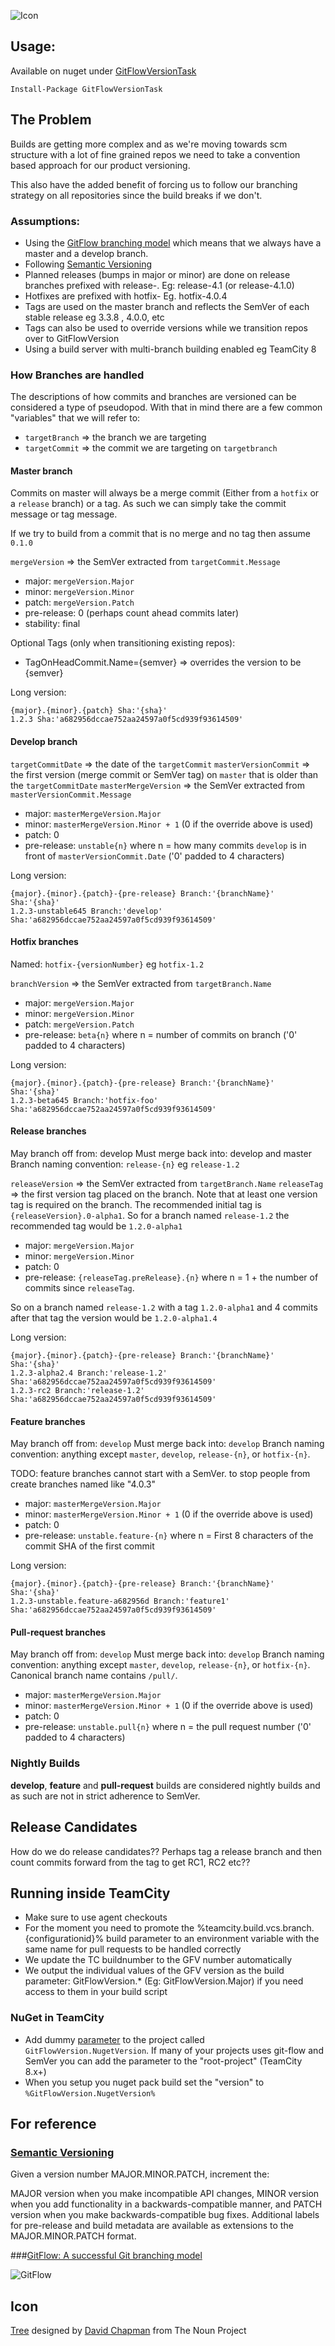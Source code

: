 ![Icon](https://raw.github.com/Particular/GitFlowVersion/master/Icons/package_icon.png)

## Usage:

Available on nuget under [GitFlowVersionTask](https://www.nuget.org/packages/GitFlowVersionTask/)

    Install-Package GitFlowVersionTask

## The Problem

Builds are getting more complex and as we're moving towards scm structure with a lot of fine grained repos we need to take a convention based approach for our product versioning.

This also have the added benefit of forcing us to follow our branching strategy on all repositories since the build breaks if we don't.

### Assumptions:

* Using the [GitFlow branching model](http://nvie.com/git-model/) which means that we always have a master and a develop branch.
* Following [Semantic Versioning](http://semver.org/)
* Planned releases (bumps in major or minor) are done on release branches prefixed with release-. Eg: release-4.1 (or release-4.1.0)
* Hotfixes are prefixed with hotfix- Eg. hotfix-4.0.4
* Tags are used on the master branch and reflects the SemVer of each stable release eg 3.3.8 , 4.0.0, etc
* Tags can also be used to override versions while we transition repos over to GitFlowVersion
* Using a build server with multi-branch building enabled eg TeamCity 8

### How Branches are handled

The descriptions of how commits and branches are versioned can be considered a type of pseudopod. With that in mind there are a few common "variables" that we will refer to:

* `targetBranch` => the branch we are targeting
* `targetCommit` => the commit we are targeting on `targetbranch`

#### Master branch

Commits on master will always be a merge commit (Either from a `hotfix` or a `release` branch) or a tag. As such we can simply take the commit message or tag message.

If we try to build from a commit that is no merge and no tag then assume `0.1.0`

`mergeVersion` => the SemVer extracted from `targetCommit.Message`  
 
* major: `mergeVersion.Major`
* minor: `mergeVersion.Minor`
* patch: `mergeVersion.Patch`
* pre-release: 0 (perhaps count ahead commits later)
* stability: final

Optional Tags (only when transitioning existing repos): 
* TagOnHeadCommit.Name={semver} => overrides the version to be {semver} 

Long version:  

    {major}.{minor}.{patch} Sha:'{sha}'
    1.2.3 Sha:'a682956dccae752aa24597a0f5cd939f93614509'

#### Develop branch

`targetCommitDate` => the date of the `targetCommit`
`masterVersionCommit` => the first version (merge commit or SemVer tag) on `master` that is older than the `targetCommitDate`
`masterMergeVersion` => the SemVer extracted from `masterVersionCommit.Message`  

* major: `masterMergeVersion.Major`
* minor: `masterMergeVersion.Minor + 1` (0 if the override above is used)
* patch: 0
* pre-release: `unstable{n}` where n = how many commits `develop` is in front of `masterVersionCommit.Date` ('0' padded to 4 characters)

Long version:  

    {major}.{minor}.{patch}-{pre-release} Branch:'{branchName}' Sha:'{sha}'
    1.2.3-unstable645 Branch:'develop' Sha:'a682956dccae752aa24597a0f5cd939f93614509'

#### Hotfix branches

Named: `hotfix-{versionNumber}` eg `hotfix-1.2`

`branchVersion` => the SemVer extracted from `targetBranch.Name`  

* major: `mergeVersion.Major`
* minor: `mergeVersion.Minor`
* patch: `mergeVersion.Patch`
* pre-release: `beta{n}` where n = number of commits on branch  ('0' padded to 4 characters)

Long version:  

    {major}.{minor}.{patch}-{pre-release} Branch:'{branchName}' Sha:'{sha}'
    1.2.3-beta645 Branch:'hotfix-foo' Sha:'a682956dccae752aa24597a0f5cd939f93614509'

#### Release branches

May branch off from: develop
Must merge back into: develop and master
Branch naming convention: `release-{n}` eg `release-1.2`

`releaseVersion` => the SemVer extracted from `targetBranch.Name`
`releaseTag` => the first version tag placed on the branch. Note that at least one version tag is required on the branch. The recommended initial tag is `{releaseVersion}.0-alpha1`. So for a branch named `release-1.2` the recommended tag would be `1.2.0-alpha1`

* major: `mergeVersion.Major`
* minor: `mergeVersion.Minor`
* patch: 0
* pre-release: `{releaseTag.preRelease}.{n}` where n = 1 + the number of commits since `releaseTag`. 

So on a branch named `release-1.2` with a tag `1.2.0-alpha1` and 4 commits after that tag the version would be `1.2.0-alpha1.4`
 
Long version:  

    {major}.{minor}.{patch}-{pre-release} Branch:'{branchName}' Sha:'{sha}'
    1.2.3-alpha2.4 Branch:'release-1.2' Sha:'a682956dccae752aa24597a0f5cd939f93614509'
    1.2.3-rc2 Branch:'release-1.2' Sha:'a682956dccae752aa24597a0f5cd939f93614509'

#### Feature  branches

May branch off from: `develop`
Must merge back into: `develop`
Branch naming convention: anything except `master`, `develop`, `release-{n}`, or `hotfix-{n}`.

TODO: feature branches cannot start with a SemVer. to stop people from create branches named like "4.0.3"

* major: `masterMergeVersion.Major`
* minor: `masterMergeVersion.Minor + 1` (0 if the override above is used)
* patch: 0
* pre-release: `unstable.feature-{n}` where n = First 8 characters of the commit SHA of the first commit


Long version:  

    {major}.{minor}.{patch}-{pre-release} Branch:'{branchName}' Sha:'{sha}'
    1.2.3-unstable.feature-a682956d Branch:'feature1' Sha:'a682956dccae752aa24597a0f5cd939f93614509'

#### Pull-request  branches

May branch off from: `develop`
Must merge back into: `develop`
Branch naming convention: anything except `master`, `develop`, `release-{n}`, or `hotfix-{n}`. Canonical branch name contains `/pull/`.

* major: `masterMergeVersion.Major`
* minor: `masterMergeVersion.Minor + 1` (0 if the override above is used)
* patch: 0
* pre-release: `unstable.pull{n}` where n = the pull request number  ('0' padded to 4 characters)

### Nightly Builds

**develop**, **feature** and **pull-request** builds are considered nightly builds and as such are not in strict adherence to SemVer. 

## Release Candidates

How do we do release candidates?? Perhaps  tag a release branch and then count commits forward from the tag to get RC1, RC2 etc??

## Running inside TeamCity

* Make sure to use agent checkouts
* For the moment you need to promote the %teamcity.build.vcs.branch.{configurationid}% build parameter to an environment variable with the same name for pull requests to be handled correctly
* We update the TC buildnumber to the GFV number automatically
* We output the individual values of the GFV version as the build parameter: GitFlowVersion.* (Eg: GitFlowVersion.Major) if you need access to them in your build script 

### NuGet in TeamCity
* Add dummy [parameter](http://confluence.jetbrains.com/display/TCD8/Configuring+Build+Parameters) to 
the project called `GitFlowVersion.NugetVersion`. If many of your projects uses git-flow and SemVer you
can add the parameter to the "root-project" (TeamCity 8.x+)
* When you setup you nuget pack build set the "version" to `%GitFlowVersion.NugetVersion%`


## For reference

### [Semantic Versioning](http://semver.org/)

Given a version number MAJOR.MINOR.PATCH, increment the:

MAJOR version when you make incompatible API changes,
MINOR version when you add functionality in a backwards-compatible manner, and
PATCH version when you make backwards-compatible bug fixes.
Additional labels for pre-release and build metadata are available as extensions to the MAJOR.MINOR.PATCH format.
 
###[GitFlow: A successful Git branching model](http://nvie.com/git-model/)
 
![GitFlow](http://nvie.com/img/2009/12/Screen-shot-2009-12-24-at-11.32.03.png)

## Icon

<a href="http://thenounproject.com/noun/tree/#icon-No13389" target="_blank">Tree</a> designed by <a href="http://thenounproject.com/david.chapman" target="_blank">David Chapman</a> from The Noun Project
